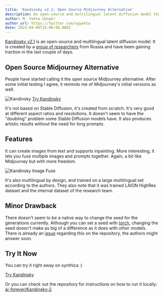 ```yaml
---
title: 'Kandinsky v2.1: Open Source Midjourney Alternative'
description: An open-source and multilingual latent diffusion model that shows similarities to Midjourney's initial versions. It is now available on Synthica!
author: M. Yekta Güngör
author_url: https://twitter.com/ngyekta
date: 2023-04-06T15:00:00.000Z
---
```


[Kandinsky v2.1](https://github.com/ai-forever/Kandinsky-2) is an open-source and multilingual latent diffusion model. It is created by a [group of researchers](https://github.com/ai-forever/Kandinsky-2#authors) from Russia and have been gaining traction in the last couple of days.

## Open Source Midjourney Alternative

People have started calling it the open source Midjourney alternative. After some initial testing I agree, it reminds me of Midjourney's initial versions as well.

![Kandinsky](https://ba.synthica.ai/blog/kandinsky.jpg)<!--rehype:width=3840&height=3208-->
[Try Kandinsky](https://Synthica.ai/?mi=22b0857d-7edc-4d00-9cd9-45aa509db093)<!--rehype:button=true&width-full=true-->

It's not based on Stable Diffusion, it's created from scratch. It's very good at different aspect ratios and resolutions. It doesn't seem to have the "doubling" problem some Stable Diffusion models have. It also produces artistic results without the need for long prompts.

## Features

It can create images from text and supports inpainting. More interesting, it lets you fuse multiple images and prompts together. Again, a bit like Midjourney but with more freedom.

![Kandinsky Image Fuse](https://ba.synthica.ai/blog/kandinsky-image-fuse-code.jpg)<!--rehype:width=2560&height=1122-->

It's also multilingual by design, and trained on a large multilingual set according to the authors. They also note that it was trained LAION HighRes dataset and the internal dataset of the research team.

## Minor Drawback

There doesn't seem to be a native way to change the seed for the generations currently. Although you can set a seed with [torch](https://pytorch.org/), changing the seed doesn't make as big of a difference as it does with other models. There is already an [issue](https://github.com/ai-forever/Kandinsky-2/issues/27) regarding this on the repository, the authors might answer soon.

## Try It Now

You can try it right away on synthica :)

[Try Kandinsky](https://Synthica.ai/?mi=22b0857d-7edc-4d00-9cd9-45aa509db093)<!--rehype:button=true-->

Or you can check out the repository for instructions on how to run it locally: [ai-forever/Kandinsky-2](https://github.com/ai-forever/Kandinsky-2).
